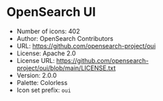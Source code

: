 # OpenSearch UI

- Number of icons: 402
- Author: OpenSearch Contributors
- URL: https://github.com/opensearch-project/oui
- License: Apache 2.0
- License URL: https://github.com/opensearch-project/oui/blob/main/LICENSE.txt
- Version: 2.0.0
- Palette: Colorless
- Icon set prefix: `oui`
